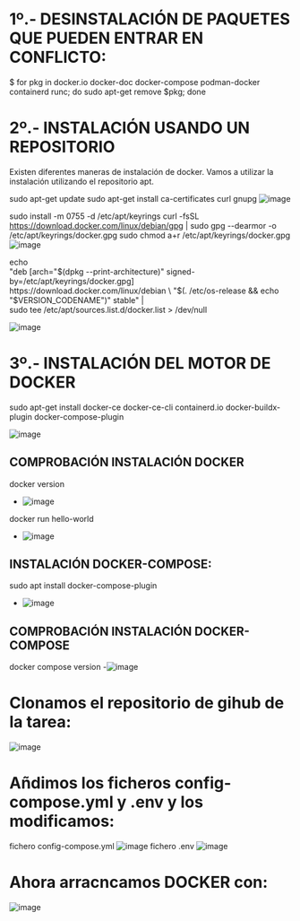 # 1º.- DESINSTALACIÓN DE PAQUETES QUE PUEDEN ENTRAR EN CONFLICTO:

$ for pkg in docker.io docker-doc docker-compose podman-docker containerd runc; do sudo apt-get remove $pkg; done


# 2º.- INSTALACIÓN USANDO UN REPOSITORIO
Existen diferentes maneras de instalación de docker. Vamos a utilizar la instalación utilizando el repositorio apt.

sudo apt-get update
sudo apt-get install ca-certificates curl gnupg
![image](https://github.com/vNoxpe/actividad13_wordpress_dockers/assets/144890599/92029c91-101a-4a2c-b4ae-5881cfa6febf)


sudo install -m 0755 -d /etc/apt/keyrings
curl -fsSL https://download.docker.com/linux/debian/gpg | sudo gpg --dearmor -o /etc/apt/keyrings/docker.gpg
sudo chmod a+r /etc/apt/keyrings/docker.gpg
![image](https://github.com/vNoxpe/actividad13_wordpress_dockers/assets/144890599/6f9c0806-8ffc-49e0-a736-7c40a1057df5)


echo \
  "deb [arch="$(dpkg --print-architecture)" signed-by=/etc/apt/keyrings/docker.gpg] https://download.docker.com/linux/debian \
  "$(. /etc/os-release && echo "$VERSION_CODENAME")" stable" | \
  sudo tee /etc/apt/sources.list.d/docker.list > /dev/null

![image](https://github.com/vNoxpe/actividad13_wordpress_dockers/assets/144890599/0f67b627-4ffd-4d27-b932-e275af635bcb)

# 3º.- INSTALACIÓN DEL MOTOR DE DOCKER

sudo apt-get install docker-ce docker-ce-cli containerd.io docker-buildx-plugin docker-compose-plugin

![image](https://github.com/vNoxpe/actividad13_wordpress_dockers/assets/144890599/bf379e13-ba05-4304-a2a8-f5d1e5f40d5c)


## COMPROBACIÓN INSTALACIÓN DOCKER
docker version

- ![image](https://github.com/vNoxpe/actividad13_wordpress_dockers/assets/144890599/e308afa5-9c32-4072-a2aa-f100c61ffc1b)

docker run hello-world
- ![image](https://github.com/vNoxpe/actividad13_wordpress_dockers/assets/144890599/27d8d766-82e0-4cdf-a731-6b57444e50c9)


## INSTALACIÓN DOCKER-COMPOSE:
sudo apt install docker-compose-plugin
- ![image](https://github.com/vNoxpe/actividad13_wordpress_dockers/assets/144890599/3b99589f-5d43-4559-b61c-031872d9002b)

## COMPROBACIÓN INSTALACIÓN DOCKER-COMPOSE
docker compose version
-![image](https://github.com/vNoxpe/actividad13_wordpress_dockers/assets/144890599/38f2081c-7d4d-406c-98cf-86e47b305f5c)

# Clonamos el repositorio de gihub de la tarea:
![image](https://github.com/vNoxpe/actividad13_wordpress_dockers/assets/144890599/5c09c954-858c-495e-b21d-bf38021a1b98)

# Añdimos los ficheros config-compose.yml y .env y los modificamos:
fichero config-compose.yml
![image](https://github.com/vNoxpe/actividad13_wordpress_dockers/assets/144890599/bca85172-4a90-446b-adb7-3eff60def41e)
fichero .env
![image](https://github.com/vNoxpe/actividad13_wordpress_dockers/assets/144890599/90b05737-6e93-468e-ae3f-c7ca04898cb1)

# Ahora arracncamos DOCKER con:

![image](https://github.com/vNoxpe/actividad13_wordpress_dockers/assets/144890599/7cc4b7b9-077d-4bfb-b2ce-2d44e6f4e28f)
